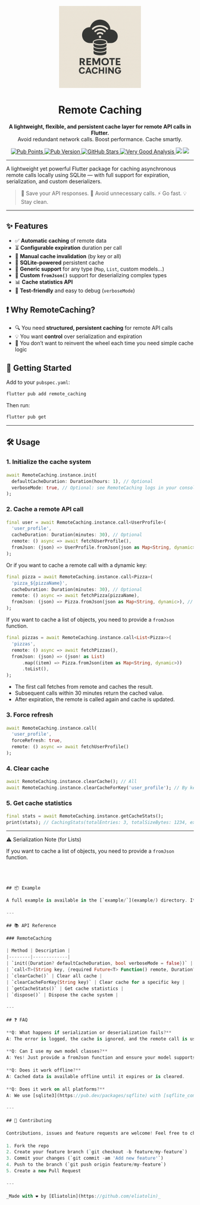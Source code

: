 <p align="center">
  <img src="https://raw.githubusercontent.com/eliatolin/remote_caching/main/assets/logo.png" width="220px" alt="Remote Caching logo" />
</p>

<h1 align="center">Remote Caching</h1>

<p align="center">
  <strong>A lightweight, flexible, and persistent cache layer for remote API calls in Flutter.</strong><br />
  Avoid redundant network calls. Boost performance. Cache smartly.
</p>

<p align="center">
  <a href="https://pub.dev/packages/remote_caching">
    <img src="https://img.shields.io/pub/points/remote_caching" alt="Pub Points" />
  </a>
  <a href="https://pub.dev/packages/remote_caching">
    <img src="https://img.shields.io/pub/v/remote_caching.svg" alt="Pub Version" />
  </a>
  <a href="https://github.com/eliatolin/remote_caching">
    <img src="https://img.shields.io/github/stars/eliatolin/remote_caching?style=social" alt="GitHub Stars" />
  </a>
  <a href="https://pub.dev/packages/very_good_analysis">
    <img src="https://img.shields.io/badge/style-very_good_analysis-B22C89.svg" alt="Very Good Analysis" />
  </a>
  <a href="https://github.com/eliatolin/remote_caching/actions"><img src="https://github.com/eliatolin/remote_caching/actions/workflows/test.yml/badge.svg"></a>
  <a href="https://codecov.io/github/EliaTolin/remote_caching" >
    <img src="https://codecov.io/github/EliaTolin/remote_caching/graph/badge.svg?token=P09UXF2DER"/>
  </a>
</p>

---

A lightweight yet powerful Flutter package for caching asynchronous remote calls locally using SQLite — with full support for expiration, serialization, and custom deserializers.

> 🧠 Save your API responses. 🔁 Avoid unnecessary calls. ⚡ Go fast. 💡 Stay clean.

---

## ✨ Features

- ✅ **Automatic caching** of remote data  
- ⏳ **Configurable expiration** duration per call  
- 🔄 **Manual cache invalidation** (by key or all)  
- 💾 **SQLite-powered** persistent cache  
- 🧩 **Generic support** for any type (`Map`, `List`, custom models...)  
- 🧰 **Custom `fromJson()`** support for deserializing complex types  
- 📊 **Cache statistics API**  
- 🧪 **Test-friendly** and easy to debug (`verboseMode`)  

## ❗ Why RemoteCaching?

- 🔍 You need **structured, persistent caching** for remote API calls
- 💡 You want **control** over serialization and expiration
- 🧼 You don’t want to reinvent the wheel each time you need simple cache logic

## 🚀 Getting Started

Add to your `pubspec.yaml`:

```sh
flutter pub add remote_caching
```

Then run:

```sh
flutter pub get
```

---

## 🛠️ Usage

### 1. Initialize the cache system

```dart
await RemoteCaching.instance.init(
  defaultCacheDuration: Duration(hours: 1), // Optional
  verboseMode: true, // Optional: see RemoteCaching logs in your console, default is enabled only in debug mode
);
```

### 2. Cache a remote API call

```dart
final user = await RemoteCaching.instance.call<UserProfile>(
  'user_profile',
  cacheDuration: Duration(minutes: 30), // Optional
  remote: () async => await fetchUserProfile(),
  fromJson: (json) => UserProfile.fromJson(json as Map<String, dynamic>), // Optional if the object have a fromJson method or is not a List
);
```

Or if you want to cache a remote call with a dynamic key:

```dart
final pizza = await RemoteCaching.instance.call<Pizza>(
  'pizza_${pizzaName}',
  cacheDuration: Duration(minutes: 30), // Optional
  remote: () async => await fetchPizza(pizzaName),
  fromJson: (json) => Pizza.fromJson(json as Map<String, dynamic>), // Optional if the object have a fromJson method or is not a List
);
```

If you want to cache a list of objects, you need to provide a `fromJson` function.

```dart
final pizzas = await RemoteCaching.instance.call<List<Pizza>>(
  'pizzas',
  remote: () async => await fetchPizzas(),
  fromJson: (json) => (json! as List)
      .map((item) => Pizza.fromJson(item as Map<String, dynamic>))
      .toList(),
);
```

- The first call fetches from remote and caches the result.
- Subsequent calls within 30 minutes return the cached value.
- After expiration, the remote is called again and cache is updated.

### 3. Force refresh

```dart
await RemoteCaching.instance.call(
  'user_profile',
  forceRefresh: true,
  remote: () async => await fetchUserProfile()
);
```

### 4. Clear cache

```dart
await RemoteCaching.instance.clearCache(); // All
await RemoteCaching.instance.clearCacheForKey('user_profile'); // By key
```

### 5. Get cache statistics

```dart
final stats = await RemoteCaching.instance.getCacheStats();
print(stats); // CachingStats(totalEntries: 3, totalSizeBytes: 1234, expiredEntries: 1)
```

---
⚠️ Serialization Note (for Lists)

If you want to cache a list of objects, you need to provide a `fromJson` function.

```dart



## 📦 Example

A full example is available in the [`example/`](example/) directory. It demonstrates how to cache results from the [Agify.io](https://agify.io) API and display them in a Flutter app.

---

## 📚 API Reference

### RemoteCaching

| Method | Description |
|--------|-------------|
| `init({Duration? defaultCacheDuration, bool verboseMode = false})` | Initialize the cache system |
| `call<T>(String key, {required Future<T> Function() remote, Duration? cacheDuration, bool forceRefresh = false, T Function(Object? json)? fromJson})` | Cache a remote call |
| `clearCache()` | Clear all cache |
| `clearCacheForKey(String key)` | Clear cache for a specific key |
| `getCacheStats()` | Get cache statistics |
| `dispose()` | Dispose the cache system |

---

## ❓ FAQ

**Q: What happens if serialization or deserialization fails?**  
A: The error is logged, the cache is ignored, and the remote call is used. Your app will never crash due to cache errors.

**Q: Can I use my own model classes?**  
A: Yes! Just provide a fromJson function and ensure your model supports toJson when caching. The package relies on jsonEncode / jsonDecode under the hood.

**Q: Does it work offline?**  
A: Cached data is available offline until it expires or is cleared.

**Q: Does it work on all platforms?**  
A: We use [sqlite3](https://pub.dev/packages/sqflite) with [sqflite_common_ffi](https://pub.dev/packages/sqflite_common_ffi) to support all platforms. Refer to the packages docs for more information.

---

## 🤝 Contributing

Contributions, issues and feature requests are welcome! Feel free to check [issues page](https://github.com/eliatolin/remote_caching/issues) or submit a pull request.

1. Fork the repo
2. Create your feature branch (`git checkout -b feature/my-feature`)
3. Commit your changes (`git commit -am 'Add new feature'`)
4. Push to the branch (`git push origin feature/my-feature`)
5. Create a new Pull Request

---

_Made with ❤️ by [Eliatolin](https://github.com/eliatolin)_
